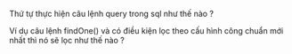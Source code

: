   

  

Thứ tự thực hiện câu lệnh query trong sql như thế nào ?

  

  

Ví dụ câu lệnh findOne() và có điều kiện lọc theo cấu hình công chuẩn mới nhất thì nó sẽ lọc như thế nào ?